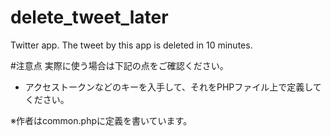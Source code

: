 # delete_tweet_later
Twitter app. The tweet by this app is deleted in 10 minutes.


#注意点
実際に使う場合は下記の点をご確認ください。

- アクセストークンなどのキーを入手して、それをPHPファイル上で定義してください。

※作者はcommon.phpに定義を書いています。